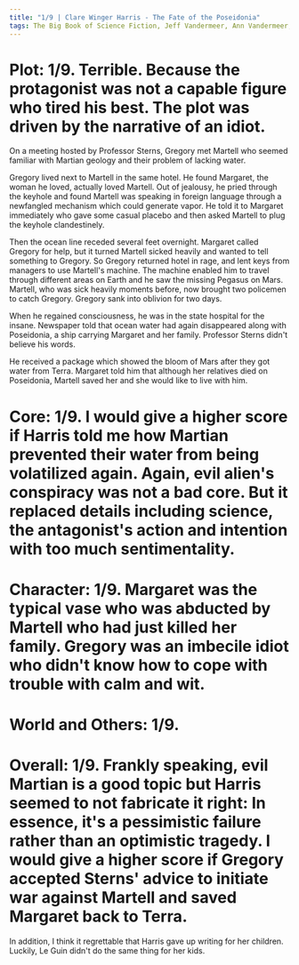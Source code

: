```yaml
---
title: "1/9 | Clare Winger Harris - The Fate of the Poseidonia"
tags: The Big Book of Science Fiction, Jeff Vandermeer, Ann Vandermeer, short story, novelette, science fiction, 1891-1968, 1927
---
```


# Plot: 1/9. Terrible. Because the protagonist was not a capable figure who tired his best. The plot was driven by the narrative of an idiot. 
On a meeting hosted by Professor Sterns, Gregory met Martell who seemed familiar with Martian geology and their problem of lacking water.

Gregory lived next to Martell in the same hotel. He found Margaret, the woman he loved, actually loved Martell. Out of jealousy, he pried through the keyhole and found Martell was speaking in foreign language through a newfangled mechanism which could generate vapor. He told it to Margaret immediately who gave some casual placebo and then asked Martell to plug the keyhole clandestinely.

Then the ocean line receded several feet overnight. Margaret called Gregory for help, but it turned Martell sicked heavily and wanted to tell something to Gregory. So Gregory returned hotel in rage, and lent keys from managers to use Martell's machine. The machine enabled him to travel through different areas on Earth and he saw the missing Pegasus on Mars. Martell, who was sick heavily moments before, now brought two policemen to catch Gregory. Gregory sank into oblivion for two days.

When he regained consciousness, he was in the state hospital for the insane. Newspaper told that ocean water had again disappeared along with Poseidonia, a ship carrying Margaret and her family. Professor Sterns didn't believe his words. 

He received a package which showed the bloom of Mars after they got water from Terra. Margaret told him that although her relatives died on Poseidonia, Martell saved her and she would like to live with him.




# Core: 1/9. I would give a higher score if Harris told me how Martian prevented their water from being volatilized again. Again, evil alien's conspiracy was not a bad core. But it replaced details including science, the antagonist's action and intention with too much sentimentality.



# Character: 1/9. Margaret was the typical vase who was abducted by Martell who had just killed her family. Gregory was an imbecile idiot who didn't know how to cope with trouble with calm and wit. 



# World and Others: 1/9. 



# Overall: 1/9. Frankly speaking, evil Martian is a good topic but Harris seemed to not fabricate it right: In essence, it's a pessimistic failure rather than an optimistic tragedy. I would give a higher score if Gregory accepted Sterns' advice to initiate war against Martell and saved Margaret back to Terra. 
In addition, I think it regrettable that Harris gave up writing for her children. Luckily, Le Guin didn't do the same thing for her kids.
